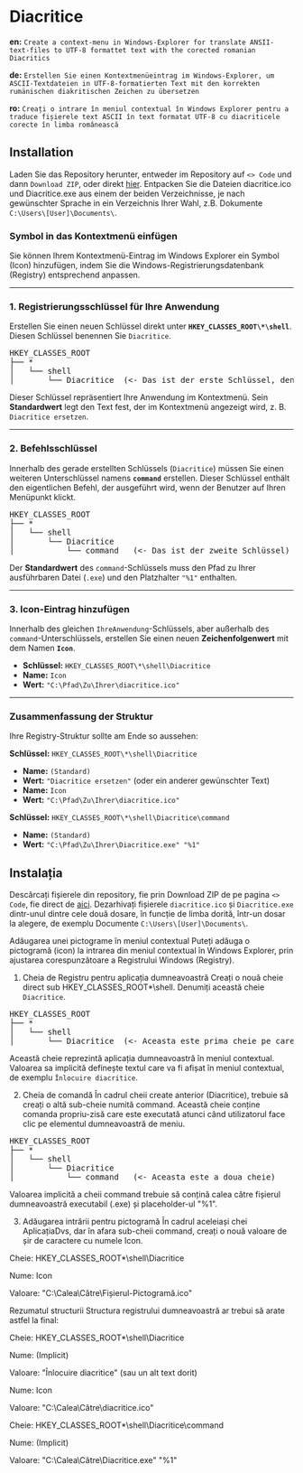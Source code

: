 # Diacritice

**en:** `Create a context-menu in Windows-Explorer for translate ANSII-text-files to UTF-8 formattet text with the corected romanian Diacritics`

**de:** `Erstellen Sie einen Kontextmenüeintrag im Windows-Explorer, um ASCII-Textdateien in UTF-8-formatierten Text mit den korrekten rumänischen diakritischen Zeichen zu übersetzen`

**ro:** `Creați o intrare în meniul contextual în Windows Explorer pentru a traduce fișierele text ASCII în text formatat UTF-8 cu diacriticele corecte în limba românească`

## Installation

Laden Sie das Repository herunter, entweder im Repository auf `<> Code` und dann `Download ZIP`, oder direkt [hier](https://github.com/Chregu73/Diacritice/archive/refs/heads/main.zip). Entpacken Sie die Dateien diacritice.ico und Diacritice.exe aus einem der beiden Verzeichnisse, je nach gewünschter Sprache in ein Verzeichnis Ihrer Wahl, z.B. Dokumente `C:\Users\[User]\Documents\`.

### Symbol in das Kontextmenü einfügen

Sie können Ihrem Kontextmenü-Eintrag im Windows Explorer ein Symbol (Icon) hinzufügen, indem Sie die Windows-Registrierungsdatenbank (Registry) entsprechend anpassen.

---

### 1. Registrierungsschlüssel für Ihre Anwendung

Erstellen Sie einen neuen Schlüssel direkt unter **`HKEY_CLASSES_ROOT\*\shell`**. Diesen Schlüssel benennen Sie `Diacritice`.

<pre>
HKEY_CLASSES_ROOT
├── *
│   └── shell
│       └── Diacritice  (<- Das ist der erste Schlüssel, den Sie erstellen)
</pre>

Dieser Schlüssel repräsentiert Ihre Anwendung im Kontextmenü. Sein **Standardwert** legt den Text fest, der im Kontextmenü angezeigt wird, z. B. `Diacritice ersetzen`.

---

### 2. Befehlsschlüssel

Innerhalb des gerade erstellten Schlüssels (`Diacritice`) müssen Sie einen weiteren Unterschlüssel namens **`command`** erstellen. Dieser Schlüssel enthält den eigentlichen Befehl, der ausgeführt wird, wenn der Benutzer auf Ihren Menüpunkt klickt.

<pre>
HKEY_CLASSES_ROOT
├── *
│   └── shell
│       └── Diacritice
│           └── command   (<- Das ist der zweite Schlüssel)
</pre>

Der **Standardwert** des `command`-Schlüssels muss den Pfad zu Ihrer ausführbaren Datei (`.exe`) und den Platzhalter `"%1"` enthalten.

---

### 3. Icon-Eintrag hinzufügen

Innerhalb des gleichen `IhreAnwendung`-Schlüssels, aber außerhalb des `command`-Unterschlüssels, erstellen Sie einen neuen **Zeichenfolgenwert** mit dem Namen **`Icon`**.

- **Schlüssel:** `HKEY_CLASSES_ROOT\*\shell\Diacritice`
- **Name:** `Icon`
- **Wert:** `"C:\Pfad\Zu\Ihrer\diacritice.ico"`

---

### Zusammenfassung der Struktur

Ihre Registry-Struktur sollte am Ende so aussehen:

**Schlüssel:** `HKEY_CLASSES_ROOT\*\shell\Diacritice`
- **Name:** `(Standard)`
- **Wert:** `"Diacritice ersetzen"` (oder ein anderer gewünschter Text)
- **Name:** `Icon`
- **Wert:** `"C:\Pfad\Zu\Ihrer\diacritice.ico"`

**Schlüssel:** `HKEY_CLASSES_ROOT\*\shell\Diacritice\command`
- **Name:** `(Standard)`
- **Wert:** `"C:\Pfad\Zu\Ihrer\Diacritice.exe" "%1"`


## Instalația

Descărcați fișierele din repository, fie prin Download ZIP de pe pagina `<> Code`, fie direct de [aici](https://github.com/Chregu73/Diacritice/archive/refs/heads/main.zip). Dezarhivați fișierele `diacritice.ico` și `Diacritice.exe` dintr-unul dintre cele două dosare, în funcție de limba dorită, într-un dosar la alegere, de exemplu Documente `C:\Users\[User]\Documents\`.

Adăugarea unei pictograme în meniul contextual
Puteți adăuga o pictogramă (icon) la intrarea din meniul contextual în Windows Explorer, prin ajustarea corespunzătoare a Registrului Windows (Registry).

1. Cheia de Registru pentru aplicația dumneavoastră
Creați o nouă cheie direct sub HKEY_CLASSES_ROOT\*\shell. Denumiți această cheie `Diacritice`.

<pre>
HKEY_CLASSES_ROOT
├── *
│   └── shell
│       └── Diacritice  (<- Aceasta este prima cheie pe care o creați)
</pre>

Această cheie reprezintă aplicația dumneavoastră în meniul contextual. Valoarea sa implicită definește textul care va fi afișat în meniul contextual, de exemplu `Înlocuire diacritice`.

2. Cheia de comandă
În cadrul cheii create anterior (Diacritice), trebuie să creați o altă sub-cheie numită command. Această cheie conține comanda propriu-zisă care este executată atunci când utilizatorul face clic pe elementul dumneavoastră de meniu.

<pre>
HKEY_CLASSES_ROOT
├── *
│   └── shell
│       └── Diacritice
│           └── command   (<- Aceasta este a doua cheie)
</pre>

Valoarea implicită a cheii command trebuie să conțină calea către fișierul dumneavoastră executabil (.exe) și placeholder-ul "%1".

3. Adăugarea intrării pentru pictogramă
În cadrul aceleiași chei AplicațiaDvs, dar în afara sub-cheii command, creați o nouă valoare de șir de caractere cu numele Icon.

Cheie: HKEY_CLASSES_ROOT\*\shell\Diacritice

Nume: Icon

Valoare: "C:\Calea\Către\Fișierul-Pictogramă.ico"

Rezumatul structurii
Structura registrului dumneavoastră ar trebui să arate astfel la final:

Cheie: HKEY_CLASSES_ROOT\*\shell\Diacritice

Nume: (Implicit)

Valoare: "Înlocuire diacritice" (sau un alt text dorit)

Nume: Icon

Valoare: "C:\Calea\Către\diacritice.ico"

Cheie: HKEY_CLASSES_ROOT\*\shell\Diacritice\command

Nume: (Implicit)

Valoare: "C:\Calea\Către\Diacritice.exe" "%1"
